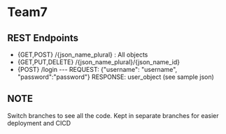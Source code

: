 # Team7

## REST Endpoints

* {GET,POST} /{json_name_plural} : All objects
* {GET,PUT,DELETE} /{json_name_plural}/{json_name_id}
* {POST} /login --- REQUEST: {"username": "username", "password":"password"} RESPONSE: user_object (see sample json)

## NOTE

Switch branches to see all the code. Kept in separate branches for easier deployment and CICD

